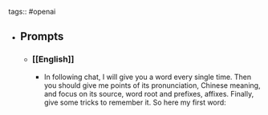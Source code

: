 tags:: #openai

- ## Prompts
  - ### [[English]]
    - In following chat, I will give you a word every single time. Then you should give me points of its pronunciation, Chinese meaning, and focus on its source, word root and prefixes, affixes. Finally, give some tricks to remember it. So here my first word:
